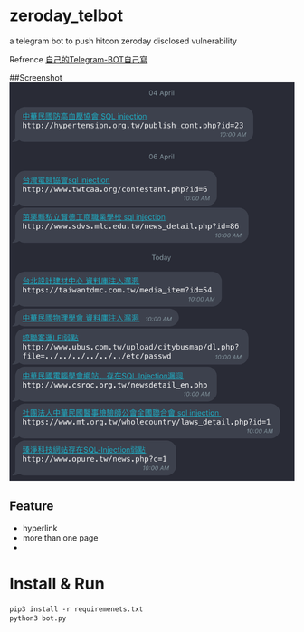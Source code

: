 # zeroday_telbot
a telegram bot to push hitcon zeroday disclosed vulnerability

Refrence 
[自己的Telegram-BOT自己寫](http://blog.kaibro.tw/2017/12/31/%E8%87%AA%E5%B7%B1%E7%9A%84Telegram-BOT%E8%87%AA%E5%B7%B1%E5%AF%AB/)

##Screenshot
![Screenshot](./Screenshot.png)

## Feature

- hyperlink
- more than one page
- 
# Install & Run

```shell
pip3 install -r requiremenets.txt
python3 bot.py
```
